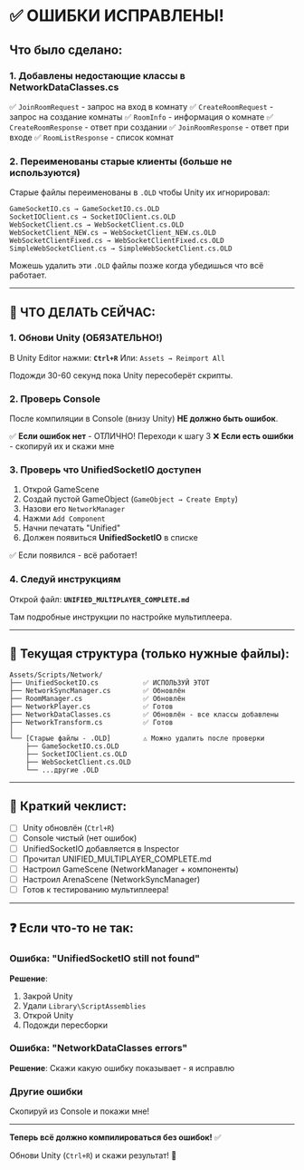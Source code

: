 # ✅ ОШИБКИ ИСПРАВЛЕНЫ!

## Что было сделано:

### 1. Добавлены недостающие классы в NetworkDataClasses.cs
✅ `JoinRoomRequest` - запрос на вход в комнату
✅ `CreateRoomRequest` - запрос на создание комнаты
✅ `RoomInfo` - информация о комнате
✅ `CreateRoomResponse` - ответ при создании
✅ `JoinRoomResponse` - ответ при входе
✅ `RoomListResponse` - список комнат

### 2. Переименованы старые клиенты (больше не используются)
Старые файлы переименованы в `.OLD` чтобы Unity их игнорировал:

```
GameSocketIO.cs → GameSocketIO.cs.OLD
SocketIOClient.cs → SocketIOClient.cs.OLD
WebSocketClient.cs → WebSocketClient.cs.OLD
WebSocketClient_NEW.cs → WebSocketClient_NEW.cs.OLD
WebSocketClientFixed.cs → WebSocketClientFixed.cs.OLD
SimpleWebSocketClient.cs → SimpleWebSocketClient.cs.OLD
```

Можешь удалить эти `.OLD` файлы позже когда убедишься что всё работает.

---

## 🚀 ЧТО ДЕЛАТЬ СЕЙЧАС:

### 1. Обнови Unity (ОБЯЗАТЕЛЬНО!)
В Unity Editor нажми: **`Ctrl+R`**
Или: `Assets → Reimport All`

Подожди 30-60 секунд пока Unity пересоберёт скрипты.

### 2. Проверь Console
После компиляции в Console (внизу Unity) **НЕ должно быть ошибок**.

✅ **Если ошибок нет** - ОТЛИЧНО! Переходи к шагу 3
❌ **Если есть ошибки** - скопируй их и скажи мне

### 3. Проверь что UnifiedSocketIO доступен
1. Открой GameScene
2. Создай пустой GameObject (`GameObject → Create Empty`)
3. Назови его `NetworkManager`
4. Нажми `Add Component`
5. Начни печатать "Unified"
6. Должен появиться **UnifiedSocketIO** в списке

✅ Если появился - всё работает!

### 4. Следуй инструкциям
Открой файл: **`UNIFIED_MULTIPLAYER_COMPLETE.md`**

Там подробные инструкции по настройке мультиплеера.

---

## 📂 Текущая структура (только нужные файлы):

```
Assets/Scripts/Network/
├── UnifiedSocketIO.cs           ✅ ИСПОЛЬЗУЙ ЭТОТ
├── NetworkSyncManager.cs        ✅ Обновлён
├── RoomManager.cs               ✅ Обновлён
├── NetworkPlayer.cs             ✅ Готов
├── NetworkDataClasses.cs        ✅ Обновлён - все классы добавлены
├── NetworkTransform.cs          ✅ Готов
│
└── [Старые файлы - .OLD]        ⚠️ Можно удалить после проверки
    ├── GameSocketIO.cs.OLD
    ├── SocketIOClient.cs.OLD
    ├── WebSocketClient.cs.OLD
    └── ...другие .OLD
```

---

## 🎯 Краткий чеклист:

- [ ] Unity обновлён (`Ctrl+R`)
- [ ] Console чистый (нет ошибок)
- [ ] UnifiedSocketIO добавляется в Inspector
- [ ] Прочитал UNIFIED_MULTIPLAYER_COMPLETE.md
- [ ] Настроил GameScene (NetworkManager + компоненты)
- [ ] Настроил ArenaScene (NetworkSyncManager)
- [ ] Готов к тестированию мультиплеера!

---

## ❓ Если что-то не так:

### Ошибка: "UnifiedSocketIO still not found"
**Решение**:
1. Закрой Unity
2. Удали `Library\ScriptAssemblies`
3. Открой Unity
4. Подожди пересборки

### Ошибка: "NetworkDataClasses errors"
**Решение**: Скажи какую ошибку показывает - я исправлю

### Другие ошибки
Скопируй из Console и покажи мне!

---

**Теперь всё должно компилироваться без ошибок!** ✅

Обнови Unity (`Ctrl+R`) и скажи результат! 🚀
